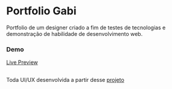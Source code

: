 # Portfolio Gabi

Portfolio de um designer criado a fim de testes de tecnologias e demonstração de habilidade de desenvolvimento web.
### Demo
[Live Preview](https://portfolio-gabi-vue-atux.vercel.app/)

##
Toda UI/UX desenvolvida a partir desse [projeto](https://www.figma.com/proto/mwF2b5wyXjW2He4htEW4sj/pb-web?node-id=35-352&t=6RvnC8EhLtSjZKte-1&scaling=scale-down&content-scaling=fixed&page-id=1%3A33&starting-point-node-id=35%3A352)
